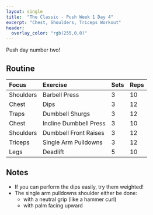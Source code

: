 ```yaml
---
layout: single
title:  "The Classic - Push Week 1 Day 4"
excerpt: "Chest, Shoulders, Triceps Workout"
header:
  overlay_color: "rgb(255,0,0)"
---
```

Push day number two!

## Routine

| Focus | Exercise | Sets | Reps |
|:-|:-|:-|:-|
|Shoulders|Barbell Press|3|10|
|Chest|Dips|3|12|
|Traps|Dumbbell Shurgs|3|12|
|Chest|Incline Dumbbell Press|3|10|
|Shoulders|Dumbbell Front Raises|3|12|
|Triceps|Single Arm Pulldowns|3|12|
|Legs|Deadlift|5|10|

## Notes

- If you can perform the dips easily, try them weighted!
- The single arm pulldowns shoulder either be done:
  - with a neutral grip (like a hammer curl)
  - with palm facing upward
